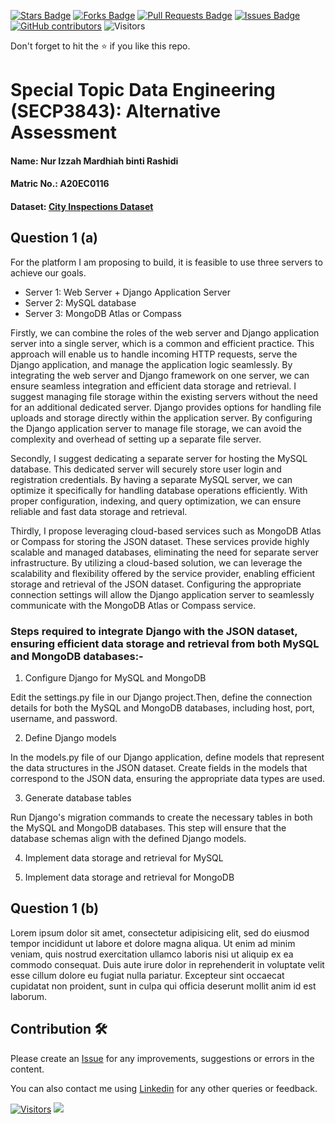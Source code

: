 <a href="https://github.com/drshahizan/SECP3843/stargazers"><img src="https://img.shields.io/github/stars/drshahizan/SECP3843" alt="Stars Badge"/></a>
<a href="https://github.com/drshahizan/SECP3843/network/members"><img src="https://img.shields.io/github/forks/drshahizan/SECP3843" alt="Forks Badge"/></a>
<a href="https://github.com/drshahizan/SECP3843/pulls"><img src="https://img.shields.io/github/issues-pr/drshahizan/SECP3843" alt="Pull Requests Badge"/></a>
<a href="https://github.com/drshahizan/SECP3843/issues"><img src="https://img.shields.io/github/issues/drshahizan/SECP3843" alt="Issues Badge"/></a>
<a href="https://github.com/drshahizan/SECP3843/graphs/contributors"><img alt="GitHub contributors" src="https://img.shields.io/github/contributors/drshahizan/SECP3843?color=2b9348"></a>
![Visitors](https://api.visitorbadge.io/api/visitors?path=https%3A%2F%2Fgithub.com%2Fdrshahizan%2FSECP3843&labelColor=%23d9e3f0&countColor=%23697689&style=flat)


Don't forget to hit the :star: if you like this repo.

# Special Topic Data Engineering (SECP3843): Alternative Assessment

#### Name: Nur Izzah Mardhiah binti Rashidi
#### Matric No.: A20EC0116
#### Dataset: [City Inspections Dataset](https://github.com/drshahizan/dataset/tree/main/mongodb/08-city_inspections)

## Question 1 (a)
For the platform I am proposing to build, it is feasible to use three servers to achieve our goals.
- Server 1: Web Server + Django Application Server
- Server 2: MySQL database
- Server 3: MongoDB Atlas or Compass

Firstly, we can combine the roles of the web server and Django application server into a single server, which is a common and efficient practice. This approach will enable us to handle incoming HTTP requests, serve the Django application, and manage the application logic seamlessly. By integrating the web server and Django framework on one server, we can ensure seamless integration and efficient data storage and retrieval. I suggest managing file storage within the existing servers without the need for an additional dedicated server. Django provides options for handling file uploads and storage directly within the application server. By configuring the Django application server to manage file storage, we can avoid the complexity and overhead of setting up a separate file server.

Secondly, I suggest dedicating a separate server for hosting the MySQL database. This dedicated server will securely store user login and registration credentials. By having a separate MySQL server, we can optimize it specifically for handling database operations efficiently. With proper configuration, indexing, and query optimization, we can ensure reliable and fast data storage and retrieval.

Thirdly, I propose leveraging cloud-based services such as MongoDB Atlas or Compass for storing the JSON dataset. These services provide highly scalable and managed databases, eliminating the need for separate server infrastructure. By utilizing a cloud-based solution, we can leverage the scalability and flexibility offered by the service provider, enabling efficient storage and retrieval of the JSON dataset. Configuring the appropriate connection settings will allow the Django application server to seamlessly communicate with the MongoDB Atlas or Compass service.

### Steps required to integrate Django with the JSON dataset, ensuring efficient data storage and retrieval from both MySQL and MongoDB databases:- 
1. Configure Django for MySQL and MongoDB

Edit the settings.py file in our Django project.Then, define the connection details for both the MySQL and MongoDB databases, including host, port, username, and password.

2. Define Django models

In the models.py file of our Django application, define models that represent the data structures in the JSON dataset. Create fields in the models that correspond to the JSON data, ensuring the appropriate data types are used.

3. Generate database tables

Run Django's migration commands to create the necessary tables in both the MySQL and MongoDB databases. This step will ensure that the database schemas align with the defined Django models.

4. Implement data storage and retrieval for MySQL


5. Implement data storage and retrieval for MongoDB


## Question 1 (b)
Lorem ipsum dolor sit amet, consectetur adipisicing elit, sed do eiusmod tempor incididunt ut labore et dolore magna aliqua. Ut enim ad minim veniam, quis nostrud exercitation ullamco laboris nisi ut aliquip ex ea commodo consequat. Duis aute irure dolor in reprehenderit in voluptate velit esse cillum dolore eu fugiat nulla pariatur. Excepteur sint occaecat cupidatat non proident, sunt in culpa qui officia deserunt mollit anim id est laborum.





## Contribution 🛠️
Please create an [Issue](https://github.com/drshahizan/special-topic-data-engineering/issues) for any improvements, suggestions or errors in the content.

You can also contact me using [Linkedin](https://www.linkedin.com/in/drshahizan/) for any other queries or feedback.

[![Visitors](https://api.visitorbadge.io/api/visitors?path=https%3A%2F%2Fgithub.com%2Fdrshahizan&labelColor=%23697689&countColor=%23555555&style=plastic)](https://visitorbadge.io/status?path=https%3A%2F%2Fgithub.com%2Fdrshahizan)
![](https://hit.yhype.me/github/profile?user_id=81284918)


